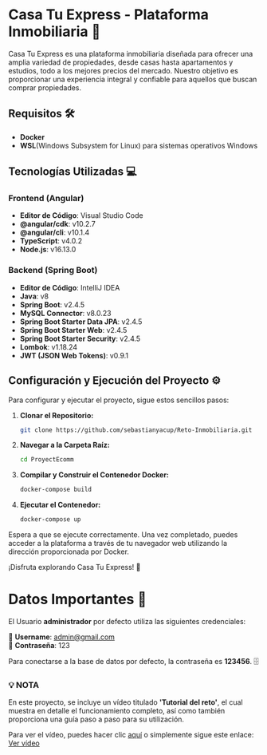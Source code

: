 # Casa Tu Express - Plataforma Inmobiliaria 🏡

Casa Tu Express es una plataforma inmobiliaria diseñada para ofrecer una amplia variedad de propiedades, desde casas hasta apartamentos y estudios, todo a los mejores precios del mercado. Nuestro objetivo es proporcionar una experiencia integral y confiable para aquellos que buscan comprar propiedades.

## Requisitos 🛠️

- **Docker**
- **WSL**(Windows Subsystem for Linux) para sistemas operativos Windows

## Tecnologías Utilizadas 💻

### Frontend (Angular)
- **Editor de Código**: Visual Studio Code
- **@angular/cdk**: v10.2.7
- **@angular/cli**: v10.1.4
- **TypeScript**: v4.0.2
- **Node.js**: v16.13.0

### Backend (Spring Boot)
- **Editor de Código**: IntelliJ IDEA
- **Java**: v8
- **Spring Boot**: v2.4.5
- **MySQL Connector**: v8.0.23
- **Spring Boot Starter Data JPA**: v2.4.5
- **Spring Boot Starter Web**: v2.4.5
- **Spring Boot Starter Security**: v2.4.5
- **Lombok**: v1.18.24
- **JWT (JSON Web Tokens)**: v0.9.1

## Configuración y Ejecución del Proyecto ⚙️

Para configurar y ejecutar el proyecto, sigue estos sencillos pasos:

1. **Clonar el Repositorio:**
    ```bash
    git clone https://github.com/sebastianyacup/Reto-Inmobiliaria.git
    ```

2. **Navegar a la Carpeta Raíz:**
    ```bash
    cd ProyectEcomm
    ```

3. **Compilar y Construir el Contenedor Docker:**
    ```bash
    docker-compose build
    ```

4. **Ejecutar el Contenedor:**
    ```bash
    docker-compose up
    ```
    
Espera a que se ejecute correctamente. Una vez completado, puedes acceder a la plataforma a través de tu navegador web utilizando la dirección proporcionada por Docker.

¡Disfruta explorando Casa Tu Express! 🎉

# Datos Importantes 🚀

El Usuario **administrador** por defecto utiliza las siguientes credenciales:

👤 **Username**: admin@gmail.com  
🔑 **Contraseña**: 123

Para conectarse a la base de datos por defecto, la contraseña es **123456**. 🗄️



### 💡 **NOTA**

En este proyecto, se incluye un vídeo titulado **'Tutorial del reto'**, el cual muestra en detalle el funcionamiento completo, así como también proporciona una guía paso a paso para su utilización. 


Para ver el vídeo, puedes hacer clic [aquí](https://drive.google.com/file/d/1pK5LWmFcSVUQmpQFQ708OAxRz25xrUbN/view) o simplemente sigue este enlace:
[Ver vídeo](https://drive.google.com/file/d/1pK5LWmFcSVUQmpQFQ708OAxRz25xrUbN/view)
